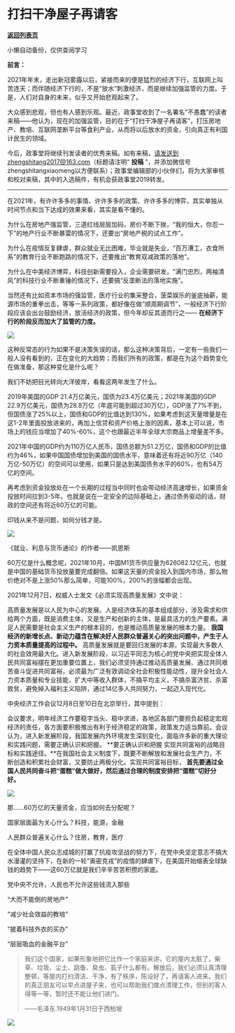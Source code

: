 # 打扫干净屋子再请客

[**返回列表页**](/gzh/政事堂2019)

小懒自动备份，仅供查阅学习

**前言：**

2021年年末，走出新冠雾霾以后，紧接而来的便是猛烈的经济下行，互联网上叫苦连天；而伴随经济下行的，不是“放水”刺激经济，而是继续加强监管的力度。于是，人们对自身的未来，似乎又开始悲观起来了。

大众感到悲观，但也有人感到乐观。最近，政事堂收到了一名署名“不愚蠢”的读者来稿——他认为，现在的加强监管，目的在于“打扫干净屋子再请客”，打压房地产、教培、互联网垄断平台等食利产业，从而将以后放水的资金，引向真正有利国计民生的领域。

今后，政事堂将继续刊发读者的优秀来稿。如有来稿，请发送到zhengshitang2017@163.com（标题请注明“ **投稿**
”，并添加微信号zhengshitangxiaomeng以方便联系）；政事堂编辑部的小伙伴们，将为大家审核和校对来稿，其中的入选稿件，有机会获政事堂2019转发。

* * *

  

在2021年，有许许多多的事情、许许多多的政策、许许多多的博弈，其实单独从时间节点和当下达成的效果来看，其实是看不懂的。  

  

为什么在房地产强监管，三道红线层层加码，房价不断下挫，“我的恒大，你忍一下”的地产行业不断暴雷的情况下，还要出“房地产税的试点工作”。

  

为什么在疫情反复肆虐，群众就业无比困难，毕业就是失业，“百万漕工，衣食所系”的教育行业不断跑路的情况下，还要推出“教育双减政策的落地”。

  

为什么在中美经济博弈，科技创新需要投入，企业需要研发，“满门忠烈，两袖清风”的科技行业不断重锤的情况下，还要搞“反垄断法的落地实施”。

  

当然还有比如资本市场的强监管，医疗行业的集采整合，菠菜娱乐的釜底抽薪，能源市场的重拳出击，等等一系列政策，都好像在做“顺周期调节”，一般经济下行阶段应该会出台鼓励经济，放活经济的政策，但今年却反其道而行之——
**在经济下行的阶段反而加大了监管的力度。**

  

![](https://mmbiz.qpic.cn/mmbiz_jpg/h9WbVaCZbf7co7vt7Vcicapnjq5C2y2pSowPHUVxEKojl6fyPpyBscLz4F4oxbbmkib3CECicdDjUhGdKfmv1dIBQ/640?wx_fmt=jpeg)

  

这种反常态的行为如果不是决策失误的话，那么这种决策背后，一定有一些我们一般人没有看到的，正在变化的大趋势；而我们所有的政策，都是在为这个趋势变化在做准备，那这种变化是什么呢？

  

我们不妨把目光转向大洋彼岸，看看这两年发生了什么。

  

2019年美国的GDP 21.4万亿美元，国债为23.4万亿美元；2021年美国的GDP
22.9万亿美元，国债为28.8万亿（年底可能到超过30万亿），GDP涨了7%不到，但国债涨了25%以上，国债和GDP的比值达到130%，如果考虑到这天量增量是在这1-2年里面投放进来的，再加上信贷和资产价格上涨的因素，基本上可以说，市场上的钱应当增加了40%-60%，这个也跟最近半年全球大宗商品上增量差不多。

  

2021年中国的GDP约为110万亿人民币，国债总额为51.2万亿，国债和GDP的比值约为46%，如果中国国债增加到美国的国债水平，意味着还有将近90万亿（140万亿-50万亿）的空间可以使用，如果只是达到美国债务水平的60%，也有54万亿的空间。

  

再考虑到资金投放处在一个长期的过程当中同时也会带动经济高速增长，如果资金投放时间拉到3-5年。也就是说在一定安全的边际基础上，通过债务驱动的话，财政的空间还有将近60万亿的可能。

  

印钱从来不是问题，如何分钱才是。

  

![](https://mmbiz.qpic.cn/mmbiz_jpg/h9WbVaCZbf7co7vt7Vcicapnjq5C2y2pSxLFRZ1bTO3oXtD6l4Z5KzcocGIWQNGUMzXqLPZico936GsEmYlusmTg/640?wx_fmt=jpeg)

《就业、利息与货币通论》的作者——凯恩斯

  

60万亿是什么概念呢，2021年10月，中国M1货币供应量为626082.12亿元，也就是中国的基础货币投放量要完成翻倍。如果这天量的资金投入到国内市场，那么物价绝对不是上涨50%那么简单，可能100%，200%的涨幅都会出现。

  

2021年12月7日，权威人士发文《必须实现高质量发展》文中说：

  

高质量发展是以人民为中心的发展。人是经济体系的基本组成部分，涉及需求和供给两个方面，既是消费主体，又是生产和创新的主体，是最具活力的生产要素。满足人民需要是社会主义生产的根本目的，也是推动高质量发展的根本力量。
**我国经济的新增长点、新动力蕴含在解决好人民群众普遍关心的突出问题中，产生于人力资本质量提高的过程中。**
高质量发展就是要回归发展的本源，实现最大多数人的社会效用最大化。进入新发展阶段，以习近平同志为核心的党中央把实现全体人民共同富裕摆在更加重要位置上，我们必须坚持通过推动高质量发展、通过共同艰苦奋斗促进共同富裕，必须最为广泛有效调动全社会积极性能动性，提升全社会人力资本质量和专业技能，扩大中等收入群体，不搞平均主义，不搞杀富济贫、杀富致贫，避免掉入福利主义陷阱，通过14亿多人共同努力，一起迈入现代化。

  

中央经济工作会议12月8日至10日在北京举行，其中提到：

  

会议要求，明年经济工作要稳字当头、稳中求进，各地区各部门要担负起稳定宏观经济的责任，各方面要积极推出有利于经济稳定的政策，政策发力适当靠前。会议认为，进入新发展阶段，我国发展内外环境发生深刻变化，面临许多新的重大理论和实践问题，需要正确认识和把握。
**要正确认识和把握
实现共同富裕的战略目标和实践途径。**在我国社会主义制度下，既要不断解放和发展社会生产力，不断创造和积累社会财富，又要防止两极分化。实现共同富裕目标，
**首先要通过全国人民共同奋斗把“蛋糕”做大做好，然后通过合理的制度安排把“蛋糕”切好分好。**

  

![](https://mmbiz.qpic.cn/mmbiz_jpg/h9WbVaCZbf7co7vt7Vcicapnjq5C2y2pSZQtuOdvATDuFQxjMEmg1tDMREmV72hy4gKwV5iapDZH5LqLk7RdshNg/640?wx_fmt=jpeg)

  

那……60万亿的天量资金，应当如何去分配呢？

国家层面最为关心什么？科技，能源，金融

人民群众普遍关心什么？住房，教育，医疗

  

在全体中国人民众志成城的打赢了抗疫攻坚战的努力下，在党中央坚定意志不搞大水漫灌的坚持下，在新的一轮“奥密克戎”的疫情的肆虐下，在美国开始缩表全球缺钱的趋势下——这60万亿就是我们辛辛苦苦积攒的家底。

  

党中央不允许，人民也不允许这些钱流入那些

“大而不能倒的房地产”

“减少社会效益的教培”

“披着科技外衣的买办"

“层层吸血的金融平台”

  

>
> 我们这个国家，如果形象地把它比作一个家庭来讲，它的屋内太脏了，柴草、垃圾、尘土、跳蚤、臭虫、虱子什么都有。解放后，我们必须认真清理整顿，等屋内打扫清洁、干净，有了秩序，陈设好了，再请客人进来。我们的真正朋友可以早点进屋子来，也可以帮助我们做点清理工作，但别的客人得等一等，暂时还不能让他们进门。
>
> ——毛泽东.1949年1月31日于西柏坡

  
![](https://mmbiz.qpic.cn/mmbiz_jpg/h9WbVaCZbf7co7vt7Vcicapnjq5C2y2pSFqLrAIDB6P0Ecv1UveSFsI6numvibSvWurwA8hb21VY7jTwicp6eFcPg/640?wx_fmt=jpeg)

  

